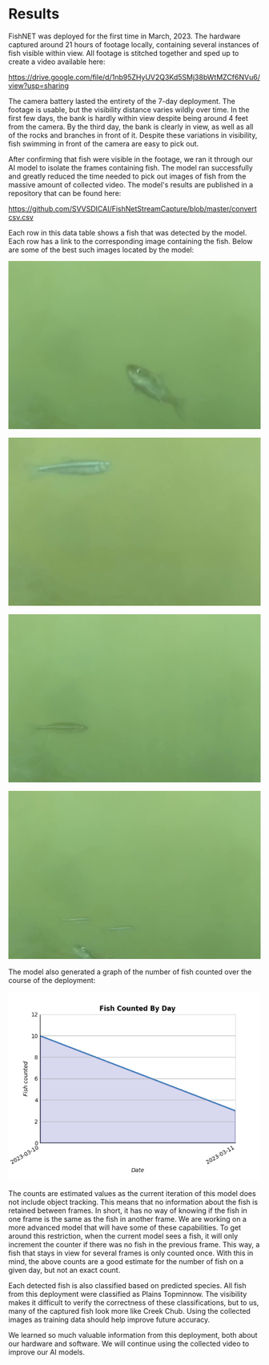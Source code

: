 # Results

FishNET was deployed for the first time in March, 2023.  The hardware captured around 21 hours of footage locally, containing several instances of fish visible within view.  All footage is stitched together and sped up to create a video available here:

https://drive.google.com/file/d/1nb95ZHyUV2Q3Kd5SMj38bWtMZCf6NVu6/view?usp=sharing

The camera battery lasted the entirety of the 7-day deployment.  The footage is usable, but the visibility distance varies wildly over time.  In the first few days, the bank is hardly within view despite being around 4 feet from the camera.  By the third day, the bank is clearly in view, as well as all of the rocks and branches in front of it.  Despite these variations in visibility, fish swimming in front of the camera are easy to pick out.

After confirming that fish were visible in the footage, we ran it through our AI model to isolate the frames containing fish.  The model ran successfully and greatly reduced the time needed to pick out images of fish from the massive amount of collected video.  The model's results are published in a repository that can be found here:

https://github.com/SVVSDICAI/FishNetStreamCapture/blob/master/convertcsv.csv

Each row in this data table shows a fish that was detected by the model.  Each row has a link to the corresponding image containing the fish.  Below are some of the best such images located by the model:

![fish1](./Media/fish1.png)

![fish2](./Media/fish2.png)

![fish3](./Media/fish3.png)

![fish4](./Media/fish4.png)

The model also generated a graph of the number of fish counted over the course of the deployment:

![fish1](./Media/fish_counts.png)

The counts are estimated values as the current iteration of this model does not include object tracking.  This means that no information about the fish is retained between frames.  In short, it has no way of knowing if the fish in one frame is the same as the fish in another frame.  We are working on a more advanced model that will have some of these capabilities.  To get around this restriction, when the current model sees a fish, it will only increment the counter if there was no fish in the previous frame.  This way, a fish that stays in view for several frames is only counted once.  With this in mind, the above counts are a good estimate for the number of fish on a given day, but not an exact count.

Each detected fish is also classified based on predicted species.  All fish from this deployment were classified as Plains Topminnow.  The visibility makes it difficult to verify the correctness of these classifications, but to us, many of the captured fish look more like Creek Chub.  Using the collected images as training data should help improve future accuracy.

We learned so much valuable information from this deployment, both about our hardware and software.  We will continue using the collected video to improve our AI models. 
